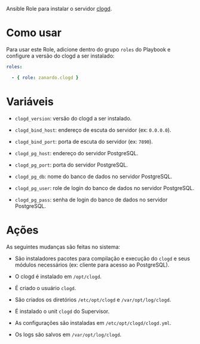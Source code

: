 Ansible Role para instalar o servidor [clogd](https://github.com/zanardo/clog).

# Como usar

Para usar este Role, adicione dentro do grupo `roles` do Playbook e 
configure a versão do clogd a ser instalado:

```yaml
roles:

  - { role: zanardo.clogd }
```

# Variáveis

- `clogd_version`: versão do clogd a ser instalado.

- `clogd_bind_host`: endereço de escuta do servidor (ex: `0.0.0.0`).

- `clogd_bind_port`: porta de escuta do servidor (ex: `7890`).

- `clogd_pg_host`: endereço do servidor PostgreSQL.

- `clogd_pg_port`: porta do servidor PostgreSQL.

- `clogd_pg_db`: nome do banco de dados no servidor PostgreSQL.

- `clogd_pg_user`: role de login do banco de dados no servidor PostgreSQL.

- `clogd_pg_pass`: senha de login do banco de dados no servidor PostgreSQL.


# Ações

As seguintes mudanças são feitas no sistema:

- São instaladores pacotes para compilação e execução do `clogd` e seus módulos
  necessários (ex: cliente para acesso ao PostgreSQL).

- O clogd é instalado em `/opt/clogd`.

- É criado o usuário `clogd`.

- São criados os diretórios `/etc/opt/clogd` e `/var/opt/log/clogd`.

- É instalado o unit `clogd` do Supervisor.

- As configurações são instaladas em `/etc/opt/clogd/clogd.yml`.

- Os logs são salvos em `/var/opt/log/clogd`.
